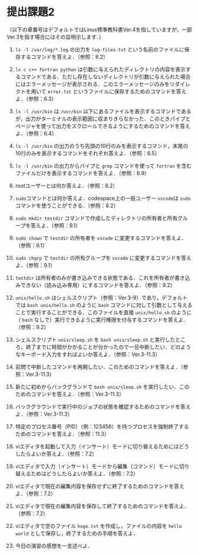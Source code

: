 # 提出課題2

（以下の章番号はデフォルトではLinux標準教科書Ver.4を指していますが，一部Ver.3を指す場合にはその旨明示します．）

1. `ls -l /var/log/*.log` の出力を `log-files.txt` という名前のファイルに保存するコマンドを答えよ．（参照：6.2）

1. `ls c c++ fortran python` は引数に与えられたディレクトリの内容を表示するコマンドである．ただし存在しないディレクトリが引数に与えられた場合にはエラーメッセージが表示される．このエラーメッセージのみをリダイレクトを用いて `error.txt` というファイルに保存するためのコマンドを答えよ．（参照：6.3）

1. `ls -l /usr/bin` は `/usr/bin` 以下にあるファイルを表示するコマンドであるが，出力がターミナルの表示範囲に収まりきらなかった．このときパイプとページャを使って出力をスクロールできるようにするためのコマンドを答えよ．（参照：6.4）

1. `ls -l /usr/bin` の出力のうち先頭の10行のみを表示するコマンド，末尾の10行のみを表示するコマンドをそれぞれ答えよ．（参照：6.5）

1. `ls -l /usr/bin` の出力からパイプと `grep` コマンドを使って `fortran` を含むファイルだけを表示するコマンドを答えよ．（参照：6.9）

1. rootユーザーとは何か答えよ．（参照：8.2）

1. `sudo`コマンドとは何か答えよ．codespace上の一般ユーザー `vscode`は `sudo` コマンドを使うことができる．（参照：8.2）

1. `sudo mkdir testdir` コマンドで作成したディレクトリの所有者と所有グループを答えよ．（参照：9.1）

1. `sudo chown` で `testdir` の所有者を `vscode` に変更するコマンドを答えよ．（参照：9.1）

1. `sudo chgrp` で `testdir` の所有グループを `vscode` に変更するコマンドを答えよ．（参照：9.1）

1. `testdir` は所有者のみが書き込みできる状態である．これを所有者が書き込みできない（読み込み専用）にするコマンドを答えよ．（参照：9.2）

1. `unix/hello.sh` はシェルスクリプト（参照：Ver.3-9）であり，デフォルトでは `bash unix/hello.sh` のように `bash` コマンドに対して引数として与えることで実行することができる．このファイルを直接 `unix/hello.sh` のように（ `bash` なしで）実行できるように実行権限を付与するコマンドを答えよ．（参照：9.2）

1. シェルスクリプト `unix/sleep.sh` を `bash unix/sleep.sh` と実行したところ，終了までに時間がかかることが分かったので一旦中断したい．どのようなキーボード入力をすればよいか答えよ．（参照：Ver.3-11.3）

1. 前問で中断したコマンドを再開したい．このためのコマンドを答えよ．（参照：Ver.3-11.3）

1. 新たに初めからバックグランドで `bash unix/sleep.sh` を実行したい．このためのコマンドを答えよ．（参照：Ver.3-11.3）

1. バックグラウンドで実行中のジョブの状態を確認するためのコマンドを答えよ．（参照：Ver.3-11.3）

1. 特定のプロセス番号（PID）（例：123456）を持つプロセスを強制終了するためのコマンドを答えよ．（参照：11.3）

1. viエディタを起動して入力（インサート）モードに切り替えるためにはどうしたらよいか答えよ．（参照：7.2）

1. viエディタで入力（インサート）モードから編集（コマンド）モードに切り替えるためはどうしたらよいか答えよ．（参照：7.2）

1. viエディタで現在の編集内容を保存せずに終了するためのコマンドを答えよ．（参照：7.2）

1. viエディタで現在の編集内容を保存して終了するためのコマンドを答えよ．（参照：7.2）

1. viエディタで空のファイル `hoge.txt` を作成し，ファイルの内容を `hello world` として保存し，終了するための手順を答えよ．

1. 今日の演習の感想を一言述べよ．